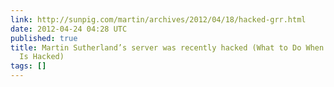 ```yaml
---
link: http://sunpig.com/martin/archives/2012/04/18/hacked-grr.html
date: 2012-04-24 04:28 UTC
published: true
title: Martin Sutherland’s server was recently hacked (What to Do When Your Website
  Is Hacked)
tags: []
---
```




